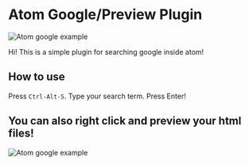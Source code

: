 # Atom Google/Preview Plugin

![Atom google example](https://github.com/sean-codes/atom-google/blob/08e8f2286a43e9bef27100825d26aecf003ebd06/example.gif?raw=true)

Hi! This is a simple plugin for searching google inside atom!

## How to use

Press `Ctrl-Alt-S`. Type your search term. Press Enter!

## You can also right click and preview your html files!

![Atom google example](https://raw.githubusercontent.com/sean-codes/atom-google/master/example2.gif?v=3)
